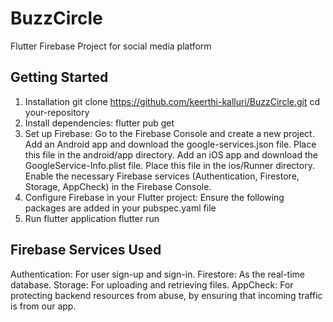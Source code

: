 # BuzzCircle

Flutter Firebase Project for social media platform

## Getting Started
1) Installation
git clone https://github.com/keerthi-kalluri/BuzzCircle.git
cd your-repository
2) Install dependencies:
flutter pub get
3) Set up Firebase:
Go to the Firebase Console and create a new project.
Add an Android app and download the google-services.json file. Place this file in the android/app directory.
Add an iOS app and download the GoogleService-Info.plist file. Place this file in the ios/Runner directory.
Enable the necessary Firebase services (Authentication, Firestore, Storage, AppCheck) in the Firebase Console.
4) Configure Firebase in your Flutter project:
Ensure the following packages are added in your pubspec.yaml file
5) Run flutter application
flutter run

## Firebase Services Used
Authentication: For user sign-up and sign-in.
Firestore: As the real-time database.
Storage: For uploading and retrieving files.
AppCheck: For protecting backend resources from abuse, by ensuring that incoming traffic is from our app.

